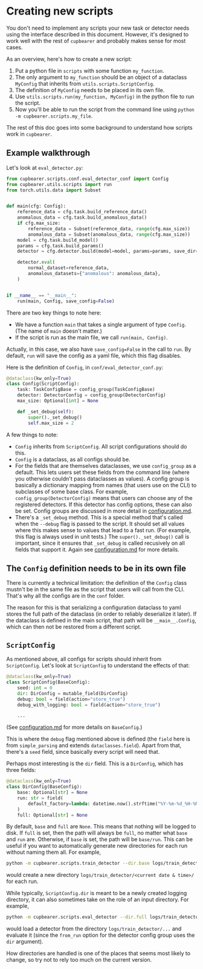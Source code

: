 # Creating new scripts
You don't need to implement any scripts your new task or detector needs using the
interface described in this document. However, it's designed to work well with the
rest of `cupbearer` and probably makes sense for most cases.

As an overview, here's how to create a new script:
1. Put a python file in `scripts` with some function `my_function`.
2. The only argument to `my_function` should be an object of a dataclass `MyConfig`
   that inherits from `utils.scripts.ScriptConfig`.
3. The definition of `MyConfig` needs to be placed in its own file.
4. Use `utils.scripts.run(my_function, MyConfig)` in the python file to run the script.
5. Now you'll be able to run the script from the command line using `python -m cupbearer.scripts.my_file`.

The rest of this doc goes into some background to understand how scripts work
in `cupbearer`.

## Example walkthrough
Let's look at `eval_detector.py`:
```python
from cupbearer.scripts.conf.eval_detector_conf import Config
from cupbearer.utils.scripts import run
from torch.utils.data import Subset


def main(cfg: Config):
    reference_data = cfg.task.build_reference_data()
    anomalous_data = cfg.task.build_anomalous_data()
    if cfg.max_size:
        reference_data = Subset(reference_data, range(cfg.max_size))
        anomalous_data = Subset(anomalous_data, range(cfg.max_size))
    model = cfg.task.build_model()
    params = cfg.task.build_params()
    detector = cfg.detector.build(model=model, params=params, save_dir=cfg.dir.path)

    detector.eval(
        normal_dataset=reference_data,
        anomalous_datasets={"anomalous": anomalous_data},
    )


if __name__ == "__main__":
    run(main, Config, save_config=False)
```
There are two key things to note here:
- We have a function `main` that takes a single argument of type `Config`. (The name of `main` doesn't matter.)
- If the script is run as the main file, we call `run(main, Config)`.

Actually, in this case, we also have `save_config=False` in the call to `run`. By default,
`run` will save the config as a yaml file, which this flag disables.

Here is the definition of `Config`, in `conf/eval_detector_conf.py`:
```python
@dataclass(kw_only=True)
class Config(ScriptConfig):
    task: TaskConfigBase = config_group(TaskConfigBase)
    detector: DetectorConfig = config_group(DetectorConfig)
    max_size: Optional[int] = None

    def _set_debug(self):
        super()._set_debug()
        self.max_size = 2
```
A few things to note:
- `Config` inherits from `ScriptConfig`. All script configurations should do this.
- `Config` is a dataclass, as all configs should be.
- For the fields that are themselves dataclasses, we use `config_group` as a default.
  This lets users set these fields from the command line (where you otherwise couldn't
  pass dataclasses as values). A config group is basically a dictionary mapping from
  names (that users use on the CLI) to subclasses of some base class. For example,
  `config_group(DetectorConfig)` means that users can choose any of the registered
  detectors. If this detector has config options, these can also be set.
  Config groups are discussed in more detail in [configuration.md](configuration.md).
- There's a `_set_debug` method. This is a special method that's called when the
  `--debug` flag is passed to the script. It should set all values where this makes
  sense to values that lead to a fast run. (For example, this flag is always used
  in unit tests.) The `super()._set_debug()` call is important, since it ensures
  that `_set_debug` is called recusively on all fields that support it.
  Again see [configuration.md](configuration.md) for more details.

## The `Config` definition needs to be in its own file
There is currently a technical limitation: the definition of the `Config` class
mustn't be in the same file as the script that users will call from the CLI. That's
why all the configs are in the `conf` folder.

The reason for this is that serializing a configuration dataclass to yaml stores
the full path of the dataclass (in order to reliably deserialize it later). If the
dataclass is defined in the main script, that path will be `__main__.Config`, which
can then not be restored from a different script.

## `ScriptConfig`
As mentioned above, all configs for scripts should inherit from `ScriptConfig`.
Let's look at `ScriptConfig` to understand the effects of that:
```python
@dataclass(kw_only=True)
class ScriptConfig(BaseConfig):
    seed: int = 0
    dir: DirConfig = mutable_field(DirConfig)
    debug: bool = field(action="store_true")
    debug_with_logging: bool = field(action="store_true")

    ...
```
(See [configuration.md](configuration.md) for more details on `BaseConfig`.)

This is where the `debug` flag mentioned above is defined (the `field` here
is from `simple_parsing` and extends `dataclasses.field`). Apart from that, there's
a `seed` field, since basically every script will need that.

Perhaps most interesting is the `dir` field. This is a `DirConfig`, which has three
fields:
```python
@dataclass(kw_only=True)
class DirConfig(BaseConfig):
    base: Optional[str] = None
    run: str = field(
        default_factory=lambda: datetime.now().strftime("%Y-%m-%d_%H-%M-%S")
    )
    full: Optional[str] = None
```
By default, `base` and `full` are `None`. This means that nothing will be logged to disk.
If `full` is set, then the path will always be `full`, no matter what `base` and `run`
are. Otherwise, if `base` is set, the path will be `base/run`. This can be useful if you
want to automatically generate new directories for each run without naming them all.
For example,
```bash
python -m cupbearer.scripts.train_detector --dir.base logs/train_detector ...
```
would create a new directory `logs/train_detector/<current date & time>/` for each run.

While typically, `ScriptConfig.dir` is meant to be a newly created logging directory,
it can also sometimes take on the role of an input directory. For example,
```bash
python -m cupbearer.scripts.eval_detector --dir.full logs/train_detector/... --detector from_run ...
```
would load a detector from the directory `logs/train_detector/...` and evaluate it
(since the `from_run` option for the detector config group uses the `dir` argument).

How directories are handled is one of the places that seems most likely to change,
so try not to rely too much on the current version.